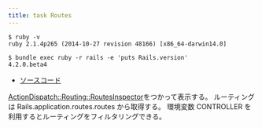 ```yaml
---
title: task Routes
---
```


```
$ ruby -v
ruby 2.1.4p265 (2014-10-27 revision 48166) [x86_64-darwin14.0]
```

```
$ bundle exec ruby -r rails -e 'puts Rails.version'
4.2.0.beta4
```

* [ソースコード](https://github.com/rails/rails/blob/v4.2.0.beta4/railties/lib/rails/tasks/routes.rake)

[ActionDispatch::Routing::RoutesInspector](action_dispatch/routing/routes_inspector)をつかって表示する。
ルーティングは Rails.application.routes.routes から取得する。
環境変数 CONTROLLER を利用するとルーティングをフィルタリングできる。
